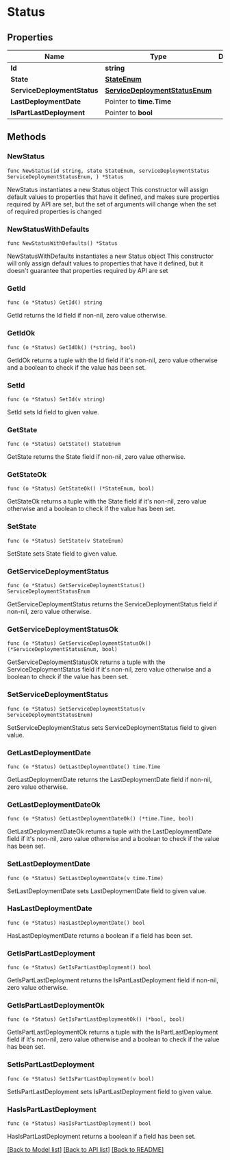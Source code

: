 # Status

## Properties

Name | Type | Description | Notes
------------ | ------------- | ------------- | -------------
**Id** | **string** |  | 
**State** | [**StateEnum**](StateEnum.md) |  | 
**ServiceDeploymentStatus** | [**ServiceDeploymentStatusEnum**](ServiceDeploymentStatusEnum.md) |  | 
**LastDeploymentDate** | Pointer to **time.Time** |  | [optional] 
**IsPartLastDeployment** | Pointer to **bool** |  | [optional] 

## Methods

### NewStatus

`func NewStatus(id string, state StateEnum, serviceDeploymentStatus ServiceDeploymentStatusEnum, ) *Status`

NewStatus instantiates a new Status object
This constructor will assign default values to properties that have it defined,
and makes sure properties required by API are set, but the set of arguments
will change when the set of required properties is changed

### NewStatusWithDefaults

`func NewStatusWithDefaults() *Status`

NewStatusWithDefaults instantiates a new Status object
This constructor will only assign default values to properties that have it defined,
but it doesn't guarantee that properties required by API are set

### GetId

`func (o *Status) GetId() string`

GetId returns the Id field if non-nil, zero value otherwise.

### GetIdOk

`func (o *Status) GetIdOk() (*string, bool)`

GetIdOk returns a tuple with the Id field if it's non-nil, zero value otherwise
and a boolean to check if the value has been set.

### SetId

`func (o *Status) SetId(v string)`

SetId sets Id field to given value.


### GetState

`func (o *Status) GetState() StateEnum`

GetState returns the State field if non-nil, zero value otherwise.

### GetStateOk

`func (o *Status) GetStateOk() (*StateEnum, bool)`

GetStateOk returns a tuple with the State field if it's non-nil, zero value otherwise
and a boolean to check if the value has been set.

### SetState

`func (o *Status) SetState(v StateEnum)`

SetState sets State field to given value.


### GetServiceDeploymentStatus

`func (o *Status) GetServiceDeploymentStatus() ServiceDeploymentStatusEnum`

GetServiceDeploymentStatus returns the ServiceDeploymentStatus field if non-nil, zero value otherwise.

### GetServiceDeploymentStatusOk

`func (o *Status) GetServiceDeploymentStatusOk() (*ServiceDeploymentStatusEnum, bool)`

GetServiceDeploymentStatusOk returns a tuple with the ServiceDeploymentStatus field if it's non-nil, zero value otherwise
and a boolean to check if the value has been set.

### SetServiceDeploymentStatus

`func (o *Status) SetServiceDeploymentStatus(v ServiceDeploymentStatusEnum)`

SetServiceDeploymentStatus sets ServiceDeploymentStatus field to given value.


### GetLastDeploymentDate

`func (o *Status) GetLastDeploymentDate() time.Time`

GetLastDeploymentDate returns the LastDeploymentDate field if non-nil, zero value otherwise.

### GetLastDeploymentDateOk

`func (o *Status) GetLastDeploymentDateOk() (*time.Time, bool)`

GetLastDeploymentDateOk returns a tuple with the LastDeploymentDate field if it's non-nil, zero value otherwise
and a boolean to check if the value has been set.

### SetLastDeploymentDate

`func (o *Status) SetLastDeploymentDate(v time.Time)`

SetLastDeploymentDate sets LastDeploymentDate field to given value.

### HasLastDeploymentDate

`func (o *Status) HasLastDeploymentDate() bool`

HasLastDeploymentDate returns a boolean if a field has been set.

### GetIsPartLastDeployment

`func (o *Status) GetIsPartLastDeployment() bool`

GetIsPartLastDeployment returns the IsPartLastDeployment field if non-nil, zero value otherwise.

### GetIsPartLastDeploymentOk

`func (o *Status) GetIsPartLastDeploymentOk() (*bool, bool)`

GetIsPartLastDeploymentOk returns a tuple with the IsPartLastDeployment field if it's non-nil, zero value otherwise
and a boolean to check if the value has been set.

### SetIsPartLastDeployment

`func (o *Status) SetIsPartLastDeployment(v bool)`

SetIsPartLastDeployment sets IsPartLastDeployment field to given value.

### HasIsPartLastDeployment

`func (o *Status) HasIsPartLastDeployment() bool`

HasIsPartLastDeployment returns a boolean if a field has been set.


[[Back to Model list]](../README.md#documentation-for-models) [[Back to API list]](../README.md#documentation-for-api-endpoints) [[Back to README]](../README.md)


